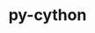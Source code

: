 ---
title: "py-cython"
layout: cache
categories: [package, v0.19]
meta: {"versions": ["0.29.32"], "compilers": ["gcc@7.3.1"], "oss": ["amzn2"], "platforms": ["linux"], "targets": ["aarch64"], "stacks": ["aws-isc-aarch64"], "num_specs": 1, "num_specs_by_stack": {"aws-isc-aarch64": 1}}
spec_details: [{"hash": "ujrr65allqzxqb3utd5ai3tdwccchyms", "compiler": "gcc@7.3.1", "versions": ["0.29.32"], "os": "amzn2", "platform": "linux", "target": "aarch64", "variants": ["build_system=python_pip"], "stacks": ["aws-isc-aarch64"], "size": "-", "tarball": "https://binaries.spack.io/releases/v0.19/build_cache/linux-amzn2-aarch64/gcc-7.3.1/py-cython-0.29.32/linux-amzn2-aarch64-gcc-7.3.1-py-cython-0.29.32-ujrr65allqzxqb3utd5ai3tdwccchyms.spack"}]
---